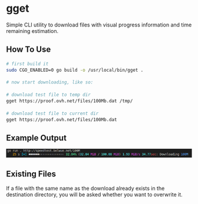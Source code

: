 # gget
Simple CLI utility to download files with visual progress information and time remaining estimation. 

## How To Use
```bash
# first build it
sudo CGO_ENABLED=0 go build -o /usr/local/bin/gget .

# now start downloading, like so:

# download test file to temp dir
gget https://proof.ovh.net/files/100Mb.dat /tmp/

# download test file to current dir
gget https://proof.ovh.net/files/100Mb.dat
```
## Example Output
![Example Output](example.png?raw=true "Example Output")

## Existing Files
If a file with the same name as the download already exists in the destination directory, you will be asked whether you want to overwrite it.
